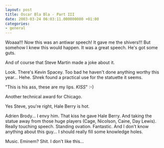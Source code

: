```yaml
---
layout: post
title: Oscar Bla Bla - Part III
date: 2003-03-24 06:03:11.000000000 +01:00
categories:
- general
---
```

Woaaa!!! Now this was an antiwar speech! It gave me the shivers!!! But somehow I knew this would happen. It was a great speech. He's got some guts.

And of course that Steve Martin made a joke about it.

Look. There's Kevin Spacey. Too bad he haven't done anything worthy this year... Hehe. Shrek found a practical use for the statuette it seems.

"This is his ass, these are my lips. *KISS*" :-)

Another technical award for Chicago.

Yes Steve, you're right, Hale Berry is hot.

Adrien Brody... I envy him. That kiss he gave Hale Berry. And taking the statue away from those huge players (Cage, Nicolson, Caine, Day Lewis). Really touching speech. Standing ovation. Fantastic. And I don't know anything about this guy... I should really fill some knowledge holes.

Music. Eminem? Shit. I don't like this...

